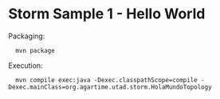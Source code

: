 Storm Sample 1 - Hello World
============================

Packaging:

      mvn package


Execution:

      mvn compile exec:java -Dexec.classpathScope=compile -Dexec.mainClass=org.agartime.utad.storm.HolaMundoTopology
